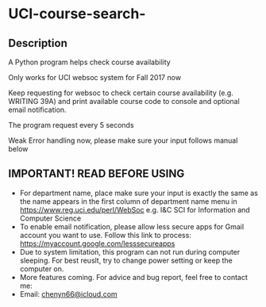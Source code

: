 # UCI-course-search-
## Description 
A Python program helps check course availability 

Only works for UCI websoc system for Fall 2017 now 

Keep requesting for websoc to check certain course availability (e.g. WRITING 39A) and print available course code to console and optional email notification.

The program request every 5 seconds

Weak Error handling now, please make sure your input follows manual below 


## IMPORTANT! READ BEFORE USING 
- For department name, place make sure your input is exactly the same as the name appears in the first column of department name menu in https://www.reg.uci.edu/perl/WebSoc e.g. I&C SCI for Information and Computer Science
- To enable email notification, please allow less secure apps for Gmail account you want to use. Follow this link to process: https://myaccount.google.com/lesssecureapps
- Due to system limitation, this program can not run during computer sleeping. For best reuslt, try to change power setting or keep the computer on.
- More features coming. For advice and bug report, feel free to contact me:
- Email: chenyn66@icloud.com
